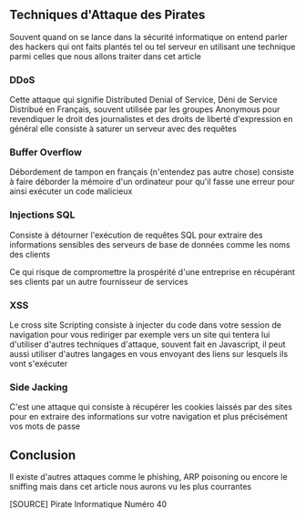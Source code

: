 ## Techniques d'Attaque des Pirates

Souvent quand on se lance dans la sécurité informatique on entend parler des hackers qui ont faits plantés tel ou tel serveur en utilisant une technique parmi celles que nous allons traiter dans cet article

### DDoS

Cette attaque qui signifie Distributed Denial of Service, Déni de Service Distribué en Français, souvent utilisée par les groupes Anonymous pour revendiquer le droit des journalistes et des droits de liberté d'expression en général elle consiste à saturer un serveur avec des requêtes

### Buffer Overflow

Débordement de tampon en français (n'entendez pas autre chose) consiste à faire déborder la mémoire d'un ordinateur pour qu'il fasse une erreur pour ainsi exécuter un code malicieux

### Injections SQL

Consiste à détourner l'exécution de requêtes SQL pour extraire des informations sensibles des serveurs de base de données comme les noms des clients

Ce qui risque de compromettre la prospérité d'une entreprise en récupérant ses clients par un autre fournisseur de services

### XSS

Le cross site Scripting consiste à injecter du code dans votre session de navigation pour vous rediriger par exemple vers un site qui tentera lui d'utiliser d'autres techniques d'attaque, souvent fait en Javascript, il peut aussi utiliser d'autres langages en vous envoyant des liens sur lesquels ils vont s'exécuter

### Side Jacking

C'est une attaque qui consiste à récupérer les cookies laissés par des sites pour en extraire des informations sur votre navigation et plus précisément vos mots de passe

## Conclusion

Il existe d'autres attaques comme le phishing, ARP poisoning ou encore le sniffing mais dans cet article nous aurons vu les plus  courrantes

[SOURCE] Pirate Informatique Numéro 40
